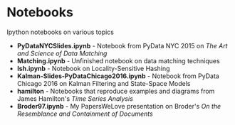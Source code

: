 # Notebooks
Ipython notebooks on various topics

- __PyDataNYCSlides.ipynb__ - Notebook from PyData NYC 2015 on _The Art and Science of Data Matching_
- __Matching.ipynb__ - Unfinished notebook on data matching techniques
- __lsh.ipynb__ - Notebook on Locality-Sensitive Hashing
- __Kalman-Slides-PyDataChicago2016.ipynb__ - Notebook from PyData Chicago 2016 on Kalman Filtering and State-Space Models
- __hamilton__ - Notebooks that reproduce examples and diagrams from James Hamilton's _Time Series Analysis_
- __Broder97.ipynb__ - My PapersWeLove presentation on Broder's _On the Resemblance and Containment of Documents_


